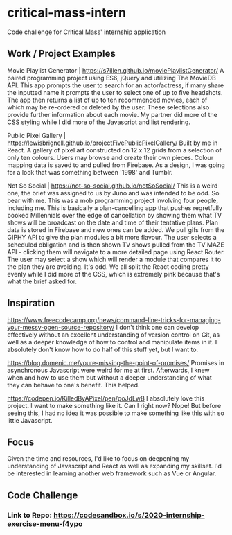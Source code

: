 # critical-mass-intern
Code challenge for Critical Mass' internship application

## Work / Project Examples

Movie Playlist Generator  |  https://s7illen.github.io/moviePlaylistGenerator/
A paired programming project using ES6, jQuery and utilizing The MovieDB API. This app prompts the user to search for an actor/actress, if many share the inputted name it prompts the user to select one of up to five headshots. The app then returns a list of up to ten recommended movies, each of which may be re-ordered or deleted by the user. These selections also provide further information about each movie. My partner did more of the CSS styling while I did more of the Javascript and list rendering.

Public Pixel Gallery  |  https://lewisbrignell.github.io/projectFivePublicPixelGallery/
Built by me in React. A gallery of pixel art constructed on 12 x 12 grids from a selection of only ten colours. Users may browse and create their own pieces. Colour mapping data is saved to and pulled from Firebase. As a design, I was going for a look that was something between '1998' and Tumblr.

Not So Social  |  https://not-so-social.github.io/notSoSocial/
This is a weird one, the brief was assigned to us by Juno and was intended to be odd. So bear with me.
This was a mob programming project involving four people, including me. This is basically a plan-cancelling app that pushes regretfully booked Millennials over the edge of cancellation by showing them what TV shows will be broadcast on the date and time of their tentative plans. Plan data is stored in Firebase and new ones can be added. We pull gifs from the GIPHY API to give the plan modules a bit more flavour. The user selects a scheduled obligation and is then shown TV shows pulled from the TV MAZE API - clicking them will navigate to a more detailed page using React Router. The user may select a show which will render a module that compares it to the plan they are avoiding. It's odd. We all split the React coding pretty evenly while I did more of the CSS, which is extremely pink because that's what the brief asked for.


## Inspiration

https://www.freecodecamp.org/news/command-line-tricks-for-managing-your-messy-open-source-repository/
I don't think one can develop effectively without an excellent understanding of version control on Git, as well as a deeper knowledge of how to control and manipulate items in it. I absolutely don't know how to do half of this stuff yet, but I want to.

https://blog.domenic.me/youre-missing-the-point-of-promises/
Promises in asynchronous Javascript were weird for me at first. Afterwards, I knew when and how to use them but without a deeper understanding of what they can behave to one's benefit. This helped.

https://codepen.io/KilledByAPixel/pen/poJdLwB
I absolutely love this project. I want to make something like it. Can I right now? Nope! But before seeing this, I had no idea it was possible to make something like this with so little Javascript.


## Focus

Given the time and resources, I'd like to focus on deepening my understanding of Javascript and React as well as expanding my skillset. I'd be interested in learning another web framework such as Vue or Angular.


## Code Challenge

### Link to Repo: https://codesandbox.io/s/2020-internship-exercise-menu-f4ypo
